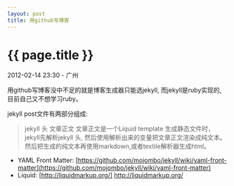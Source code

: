```yaml
---
layout: post
title: 用github写博客
---
```


{{ page.title }}
================

<p class="meta">2012-02-14 23:30 - 广州</p>

用github写博客没中不足的就是博客生成器只能选jekyll, 而jekyll是ruby实现的, 目前自己又不想学习ruby。

jekyll post文件有两部分组成:
> jekyll 头
> 文章正文
文章正文是一个Liquid template
生成静态文件时，jekyll先解析jekyll 头, 然后使用解析出来的变量把文章正文渲染成纯文本。然后把生成的纯文本再使用markdown,或者textile解析器生成html。


* YAML Front Matter: [https://github.com/mojombo/jekyll/wiki/yaml-front-matter](https://github.com/mojombo/jekyll/wiki/yaml-front-matter)
* Liquid: [http://liquidmarkup.org/] http://liquidmarkup.org/
